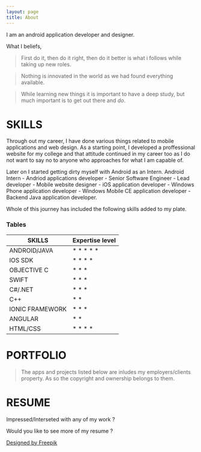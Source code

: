 ```yaml
---
layout: page
title: About
---
```

<!--<div class="profile_kartik"></div>

<style type="text/css">
.profile_kartik {
  top: 50px;
  width: 200px;
  height: 200px;
  position: absolute;
  background-image: url('/about/kartik_profile_pic.jpg');
  background-size: cover;
  display: block;
  border-radius: 100px;
  -webkit-border-radius: 100px;
  -moz-border-radius: 100px;
  border-radius: 99em;
  border: 5px solid #eee;
  box-shadow: 0 3px 2px rgba(0, 0, 0, 0.3);
}
</style>-->



I am an android application developer and designer. 

What I beliefs,

> First do it, then do it right, then do it better is what i follows while taking up new roles.

> Nothing is innovated in the world as we had found everything available.

> While learning new things it is important to have a deep study, but much important is to get out there and *do*.


# SKILLS

  Through out my career, I have done various things related to mobile applications and web design. As a starting point, I developed a proffessional website for my college and that attitude continued in my career too as I do not want to say no to anyone who approaches for what I am capable of. 
      
  Later on I started getting dirty myself with Android as an Intern. Android Intern - Andriod applications developer - Senior Software Engineer - Lead developer - Mobile website designer - iOS application developer - Windows Phone application developer - Windows Mobile CE application developer - Backend Java application developer.
      
  Whole of this journey has included the following skills added to my plate.

### Tables


<table>
  <thead>
    <tr>
      <th>SKILLS</th>
      <th>Expertise level </th>
    </tr>
  </thead>
  <tbody>
    <tr>
      <td>ANDROID/JAVA</td>
      <td>* * * * * </td>
    </tr>
    <tr>
      <td>IOS SDK</td>
      <td>* * * *</td>
    </tr>
    <tr>
      <td>OBJECTIVE C</td>
      <td>* * * </td>
    </tr>
        <tr>
      <td>SWIFT</td>
      <td>* * * </td>
    </tr>
    <tr>
      <td>C#/.NET</td>
      <td>* * *</td>
    </tr>
    <tr>
      <td>C++</td>
      <td>* * </td>
    </tr>
    <tr>
      <td>IONIC FRAMEWORK</td>
      <td>* * *</td>
    </tr>
    <tr>
      <td>ANGULAR</td>
      <td>* *</td>
    </tr>
    <tr>
      <td>HTML/CSS</td>
      <td>* * * * </td>
    </tr>
  </tbody>
</table>

#  PORTFOLIO

> The apps and projects listed below are inludes my employers/clients property. As so the copyright and ownership belongs to them.


# RESUME

Impressed/Interseted with any of my work ?

Would you like to see more of my resume ?

<a href='http://www.freepik.com/free-vector/cute-web-buttons-of-different-design_832337.htm'>Designed by Freepik</a>
